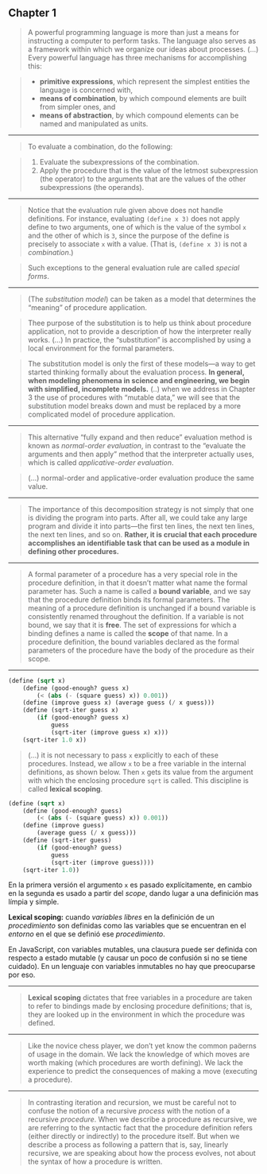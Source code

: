 ## Chapter 1

>A powerful programming language is more than just a means for instructing a computer to perform tasks. The language also serves as a framework within which we organize our ideas about processes. (...) Every powerful language has three mechanisms for accomplishing this:

>* **primitive expressions**, which represent the simplest entities the language is concerned with,
>* **means of combination**, by which compound elements are built from simpler ones, and
>* **means of abstraction**, by which compound elements can be named
and manipulated as units.

___
>To evaluate a combination, do the following:

>1. Evaluate the subexpressions of the combination.
>2. Apply the procedure that is the value of the letmost subexpression (the operator) to the arguments that are the values of the other subexpressions (the operands).

___
>Notice that the evaluation rule given above does not handle definitions. For instance, evaluating `(define x 3)` does not apply define to two arguments, one of which is the value of the symbol `x` and the other of which is `3`, since the purpose of the define is precisely to associate `x` with a value. (That is, `(define x 3)` is not a _combination_.)

>Such exceptions to the general evaluation rule are called _special forms_.

___
>(The _substitution model_) can be taken as a model that determines the “meaning” of procedure application. 

>Thee purpose of the substitution is to help us think about procedure application, not to provide a description of how the interpreter really works. (...) In practice, the “substitution” is accomplished by using a local environment for the formal parameters.

>The substitution model is only the first of these models—a way to get started thinking formally about the evaluation process. **In general, when modeling phenomena in science and engineering, we begin with simplified, incomplete models.** (..) when we address in Chapter 3 the use of procedures with “mutable data,” we will see that the substitution model breaks down and must be replaced by a more complicated model of procedure application.

___
>This alternative “fully expand and then reduce” evaluation method is known as _normal-order evaluation_, in contrast to the “evaluate the arguments and then apply” method that the interpreter actually uses, which is called _applicative-order evaluation_. 

>(...) normal-order and applicative-order evaluation produce the same value.
___
>The importance of this decomposition strategy is not simply that one is dividing the program into parts. After all, we could take any large program and divide it into parts—the first ten lines, the next ten lines, the next ten lines, and so on. **Rather, it is crucial that each procedure accomplishes an identifiable task that can be used as a module in defining other procedures.**
___
>A formal parameter of a procedure has a very special role in the procedure definition, in that it doesn’t matter what name the formal parameter has. Such a name is called a **bound variable**, and we say that the procedure definition binds its formal parameters. The meaning of a procedure definition is unchanged if a bound variable is consistently renamed throughout the definition. If a variable is not bound, we say that it is **free**. The set of expressions for which a binding defines a name is called the **scope** of that name. In a procedure definition, the bound variables declared as the formal parameters of the procedure have the body of the procedure as their scope.

___
```scheme
(define (sqrt x)
	(define (good-enough? guess x)
		(< (abs (- (square guess) x)) 0.001))
	(define (improve guess x) (average guess (/ x guess)))
	(define (sqrt-iter guess x)
		(if (good-enough? guess x)
			guess
			(sqrt-iter (improve guess x) x)))
	(sqrt-iter 1.0 x))
```

>(...) it is not necessary to pass `x` explicitly to each of these procedures. Instead, we allow `x` to be a free variable in the internal definitions, as shown below. Then `x` gets its value from the argument with which the enclosing procedure `sqrt` is called. This discipline is called **lexical scoping**.

```scheme
(define (sqrt x)
	(define (good-enough? guess)
		(< (abs (- (square guess) x)) 0.001))
	(define (improve guess)
		(average guess (/ x guess)))
	(define (sqrt-iter guess)
		(if (good-enough? guess)
			guess
			(sqrt-iter (improve guess))))
	(sqrt-iter 1.0))
```

En la primera versión el argumento `x` es pasado explícitamente, en cambio en la segunda es usado a partir del _scope_, dando lugar a una definición mas límpia y simple.

**Lexical scoping:** cuando _variables libres_ en la definición de un _procedimiento_ son definidas como las variables que se encuentran en el _entorno_ en el que se definió ese _procedimiento_.

En JavaScript, con variables mutables, una clausura puede ser definida con respecto a estado mutable (y causar un poco de confusión si no se tiene cuidado). En un lenguaje con variables inmutables no hay que preocuparse por eso.

___
>**Lexical scoping** dictates that free variables in a procedure are taken to refer to bindings made by enclosing procedure definitions; that is, they are looked up in the environment in which the procedure was defined.

___
>Like the novice chess player, we don’t yet know the common paerns of usage in the domain. We lack the knowledge of which moves are worth making (which procedures are worth defining). We lack the experience to predict the consequences of making a move (executing a procedure).

___
>In contrasting iteration and recursion, we must be careful not to confuse the notion of a recursive _process_ with the notion of a recursive _procedure_. When we describe a procedure as recursive, we are referring to the syntactic fact that the procedure definition refers (either directly or indirectly) to the procedure itself. But when we describe a process as following a pattern that is, say, linearly recursive, we are speaking about how the process evolves, not about the syntax of how a procedure is written.
